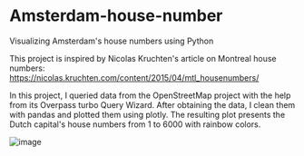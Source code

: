 # Amsterdam-house-number
 Visualizing Amsterdam's house numbers using Python

 This project is inspired by Nicolas Kruchten's article on Montreal house numbers: https://nicolas.kruchten.com/content/2015/04/mtl_housenumbers/

 In this project, I queried data from the OpenStreetMap project with the help from its Overpass turbo Query Wizard. After obtaining the data, I clean them with pandas and plotted them using plotly. The resulting plot presents the Dutch capital's house numbers from 1 to 6000 with rainbow colors.

![image](https://github.com/huytrinh03/Amsterdam-house-number/assets/97802661/1099f9b3-6de1-436d-a3bb-3f5c0470f60e)
